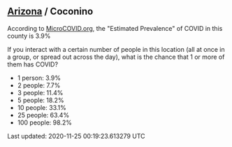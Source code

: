 
## [Arizona](/united-states/arizona) / Coconino

According to [MicroCOVID.org](http://microcovid.org),
the "Estimated Prevalence" of COVID in this county is 3.9%

If you interact with a certain number of people in this location
(all at once in a group, or spread out across the day), what is the chance that
1 or more of them has COVID?

- 1 person: 3.9%
- 2 people: 7.7%
- 3 people: 11.4%
- 5 people: 18.2%
- 10 people: 33.1%
- 25 people: 63.4%
- 100 people: 98.2%

Last updated: 2020-11-25 00:19:23.613279 UTC
